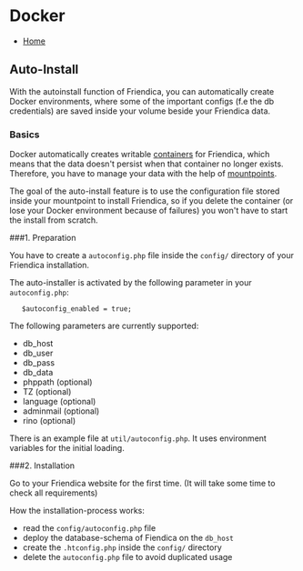 Docker
=====

* [Home](help)


Auto-Install
---

With the autoinstall function of Friendica, you can automatically create Docker environments, where some of the important configs (f.e the db credentials) are saved inside your volume beside your Friendica data.  

### Basics

Docker automatically creates writable [containers](https://docs.docker.com/get-started/part2/) for Friendica, which means that the data doesn't persist when that container no longer exists.
Therefore, you have to manage your data with the help of [mountpoints](https://docs.docker.com/storage/).

The goal of the auto-install feature is to use the configuration file stored inside your mountpoint to install Friendica, so if you delete the container (or lose your Docker environment because of failures) you won't have to start the install from scratch.   

###1. Preparation

You have to create a `autoconfig.php` file inside the `config/` directory of your Friendica installation.

The auto-installer is activated by the following parameter in your `autoconfig.php`:

````
   $autoconfig_enabled = true;
````

The following parameters are currently supported:
- db_host
- db_user
- db_pass
- db_data
- phppath (optional)
- TZ (optional)
- language (optional)
- adminmail (optional)
- rino (optional)

There is an example file at `util/autoconfig.php`.
It uses environment variables for the initial loading. 

###2. Installation

Go to your Friendica website for the first time. (It will take some time to check all requirements)

How the installation-process works:

- read the `config/autoconfig.php` file
- deploy the database-schema of Fiendica on the `db_host`
- create the `.htconfig.php` inside the `config/` directory
- delete the `autoconfig.php` file to avoid duplicated usage 